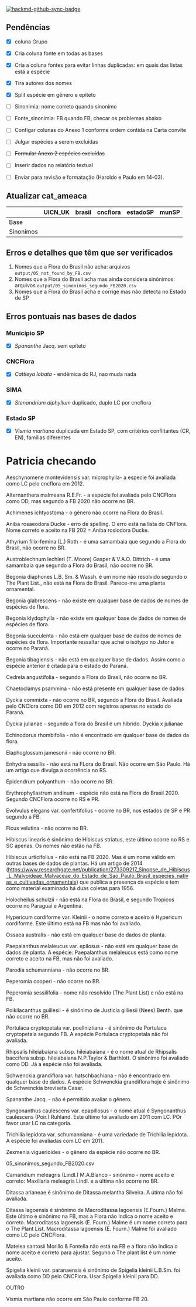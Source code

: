[![hackmd-github-sync-badge](https://hackmd.io/a1llZOqCTw6DEZoUCJ1q2g/badge)](https://hackmd.io/a1llZOqCTw6DEZoUCJ1q2g)


## Pendências

- [x] coluna Grupo
- [x] Cria coluna fonte em todas as bases
- [x] Cria a coluna fontes para evitar linhas duplicadas: em quais das listas está a espécie
- [x] Tira autores dos nomes
- [x] Split espécie em gênero e epiteto
- [ ] Sinonimia: nome correto quando sinonimo
- [ ] Fonte_sinonimia: FB quando FB, checar os problemas abaixo
- [ ] Configar colunas do Anexo 1 conforme ordem contida na Carta convite
- [ ] Julgar espécies a serem excluídas
- [ ] ~~Formular Anexo 2 espécies excluídas~~
- [ ] Inserir dados no relatório textual
- [ ] Enviar para revisão e formatação (Haroldo e Paulo em 14-03).




## Atualizar cat_ameaca


|           | UICN_UK  | brasil   | cncflora | estadoSP |  munSP   |
|-----------| -------- | -------- | -------- | -------- | -------- |
| Base      |          |          |          |          |          |
| Sinonimos |          |          |          |          |          |



## Erros e detalhes que têm que ser verificados

1. Nomes que a Flora do Brasil não acha: arquivos `output/05_not_found_by_FB.csv`
1. Nomes que a Flora do Brasil acha mas ainda considera sinônimos: arquivos `output/05_sinonimos_segundo_FB2020.csv`
1. Nomes que a Flora do Brasil acha e corrige mas não detecta no Estado de SP


## Erros pontuais nas bases de dados

### Município SP
- [x] _Spananthe_ Jacq. sem epíteto

### CNCFlora
- [x] _Cattleya lobata_ - endêmica do RJ, nao muda nada

### SIMA 
- [x] _Stenandrium diphyllum_ duplicado, duplo LC por cncflora

### Estado SP
- [x] _Vismia martiana_ duplicada em Estado SP, com critérios conflitantes (CR, EN), famílias diferentes

# Patricia checando
Aeschynomene montevidensis var. microphylla- a especie foi avaliada como LC pelo cncflora em 2012.

Alternanthera malmeana R.E.Fr. - a espécie foi avaliada pelo CNCFlora como DD, mas segundo a FB 2020 não ocorre no BR.

Achimenes ichtyostoma - o gênero não ocorre na Flora do Brasil.

Aniba rosaeodora Ducke - erro de spelling. O erro está na lista do CNFlora. Nome correto e aceito na FB 202 = Aniba rosiodora Ducke.

Athyrium filix-femina (L.) Roth - é uma samambaia que segundo a Flora do Brasil, não ocorre no BR.

Austroblechnum lechleri (T. Moore) Gasper & V.A.O. Dittrich - é uma samambaia que segundo a Flora do Brasil, não ocorre no BR.

Begonia diaphones L.B. Sm. & Wassh. é um nome não resolvido segundo o The Plant List., não está na Flora do Brasil. Parece-me uma planta ornamental.

Begonia glabrescens - não existe em qualquer base de dados de nomes de espécies de flora.

Begonia klydophylla - não existe em qualquer base de dados de nomes de espécies de flora.

Begonia succulenta - não está em qualquer base de dados de nomes de espécies de flora. Importante ressaltar que achei o isótypo no Jstor e ocorre no Paraná.

Begonia tibagiensis - não está em qualquer base de dados. Assim como a espécie anterior é citada para o estado do Paraná.

Cedrela angustifolia -  segundo a Flora do Brasil, não ocorre no BR.

Chaetoclamys psammina - não está presente em qualquer base de dados

Dyckia commixta - não ocorre no BR, segundo a Flora do Brasil. Avaliada pelo CNClora como DD em 2012 com registros apenas no estado do Paraná.

Dyckia julianae - segundo a flora do Brasil é um híbrido. Dyckia x julianae

Echinodorus rhombifolia - não é encontrado em qualquer base de dados da flora.

Elaphoglossum jamesonii - não ocorre no BR.

Enhydra sessilis - não está na FLora do Brasil. Não ocorre em São Paulo. Há um artigo que divulga a ocorrência no RS.

Epidendrum polyanthum - não ocorre no BR.

Erythrophyllastrum andinum - espécie não está na Flora do Brasil 2020. Segundo CNCFlora ocorre no RS e PR. 

Evolvulus elegans var. confertifolius - ocorre no BR, nos estados de SP e PR segundo a FB.

Ficus velutina - não ocorre no BR.

Hibiscus linearis é sinônimo de Hibiscus striatus, este último ocorre no RS e SC apenas. Os nomes não estão na FB.

Hibiscus urticifolius - não está na FB 2020. Mas é um nome válido em outras bases de dados de plantas. Há um artigo de 2014 (https://www.researchgate.net/publication/273309217_Sinopse_de_Hibiscus_L_Malvoideae_Malvaceae_do_Estado_de_Sao_Paulo_Brasil_especies_nativas_e_cultivadas_ornamentais) que publica a presença da espécie e tem como material examinado há duas coletas para 1956.

Holocheilus schulzii - não está na Flora do Brasil, e segundo Tropicos ocorre no Paraguai e Argentina.

Hypericum cordiforme var. Kleinii - o nome correto e aceiro é Hypericum cordiforme. Este último está na FB mas não foi avaliado.

Ossaea australis - não está em qualquer base de dados de planta.

Paepalanthus melaleucus var. epilosus - não está em qualquer base de dados de planta. A espécie: Paepalanthus melaleucus está como nome correto e aceito na FB, mas não foi avaliado.

Parodia schumanniana - não ocorre no BR.

Peperomia cooperi - não ocorre no BR.

Peperomia sessilifolia - nome não resolvido (The Plant List) e não está na FB.

Poikilacanthus guillesii - é sinônimo de Justicia gilliesii (Nees) Benth. que não ocorre no BR.

Portulaca cryptopetala var. poellniztiana - é sinônimo de Portulaca cryptopetala segundo FB. A espécie Portulaca cryptopetala não foi avaliada.

Rhipsalis hileiabaiana subsp. hileiabaiana - é o nome atual de Rhipsalis baccifera subsp. hileiabaiana N.P.Taylor & Barthlott. O sinônimo foi avaliado como DD. Já a espécie não foi avaliada.

Schwenckia grandiflora var. hatschbachiana - não é encontrado em qualquer base de dados. A espécie Schwenckia grandiflora hoje é sinônimo de Schwenckia breviseta Casar.

Spananthe Jacq. - não é permitido avaliar o gênero. 

Syngonanthus caulescens var. epapillosus - o nome atual é Syngonanthus caulescens (Poir.) Ruhland. Este último foi avaliado em 2011 com LC. POr favor usar LC na categoria.

Trichilia lepidota var. schumanniana - é uma variedade de Trichilia lepidota. A espécie foi avaliadas com LC em 2011.

Zexmenia viguerioides - o gênero da espécie não ocorre no BR. 

05_sinonimos_segundo_FB2020.csv

Camaridium meleagris (Lindl.) M.A.Blanco - sinônimo - nome aceito e correto: Maxillaria meleagris Lindl. e a última não ocorre no BR.

Ditassa arianeae é sinônimo de Ditassa melantha Silveira. A útima não foi avaliada.

Ditassa lagoensis é sinônimo de Macroditassa lagoensis (E.Fourn.) Malme. Este último é sinônimo na FB, mas a Flora não Indica o nome aceito e correto. Macroditassa lagoensis (E. Fourn.) Malme é um nome correto para o The Plant List. Macroditassa lagoensis (E. Fourn.) Malme foi avaliado como LC pelo CNCFlora.

Matelea santosii Morillo & Fontella não está na FB e a flora não indica o nome aceito e correto para ajustar. Seguno o The plant list é um nome aceito.

Spigelia kleinii var. paranaensis é sinônimo de 
Spigelia kleinii L.B.Sm. foi avaliada como DD pelo CNCFlora. Usar Spigelia kleinii para DD.


OUTRO

Vismia martiana não ocorre em São Paulo conforme FB 20.



